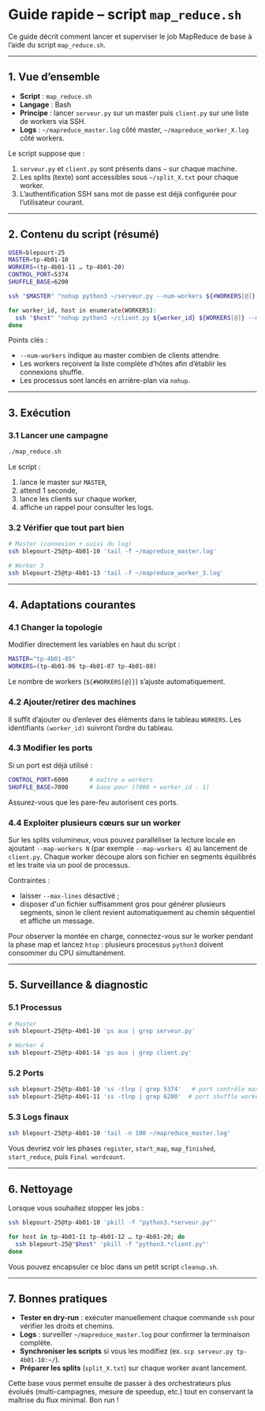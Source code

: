 # Guide rapide – script `map_reduce.sh`

Ce guide décrit comment lancer et superviser le job MapReduce de base à l’aide du script `map_reduce.sh`.

---

## 1. Vue d’ensemble

- **Script** : `map_reduce.sh`
- **Langage** : Bash
- **Principe** : lancer `serveur.py` sur un master puis `client.py` sur une liste de workers via SSH.
- **Logs** : `~/mapreduce_master.log` côté master, `~/mapreduce_worker_X.log` côté workers.

Le script suppose que :

1. `serveur.py` et `client.py` sont présents dans `~` sur chaque machine.
2. Les splits (texte) sont accessibles sous `~/split_X.txt` pour chaque worker.
3. L’authentification SSH sans mot de passe est déjà configurée pour l’utilisateur courant.

---

## 2. Contenu du script (résumé)

```bash
USER=blepourt-25
MASTER=tp-4b01-10
WORKERS=(tp-4b01-11 … tp-4b01-20)
CONTROL_PORT=5374
SHUFFLE_BASE=6200

ssh "$MASTER" "nohup python3 ~/serveur.py --num-workers ${#WORKERS[@]} … &"

for worker_id, host in enumerate(WORKERS):
  ssh "$host" "nohup python3 ~/client.py ${worker_id} ${WORKERS[@]} --master-host $MASTER … &"
done
```

Points clés :

- `--num-workers` indique au master combien de clients attendre.
- Les workers reçoivent la liste complète d’hôtes afin d’établir les connexions shuffle.
- Les processus sont lancés en arrière-plan via `nohup`.

---

## 3. Exécution

### 3.1 Lancer une campagne

```bash
./map_reduce.sh
```

Le script :

1. lance le master sur `MASTER`,
2. attend 1 seconde,
3. lance les clients sur chaque worker,
4. affiche un rappel pour consulter les logs.

### 3.2 Vérifier que tout part bien

```bash
# Master (connexion + suivi du log)
ssh blepourt-25@tp-4b01-10 'tail -f ~/mapreduce_master.log'

# Worker 3
ssh blepourt-25@tp-4b01-13 'tail -f ~/mapreduce_worker_3.log'
```

---

## 4. Adaptations courantes

### 4.1 Changer la topologie

Modifier directement les variables en haut du script :

```bash
MASTER="tp-4b01-05"
WORKERS=(tp-4b01-06 tp-4b01-07 tp-4b01-08)
```

Le nombre de workers (`${#WORKERS[@]}`) s’ajuste automatiquement.

### 4.2 Ajouter/retirer des machines

Il suffit d’ajouter ou d’enlever des éléments dans le tableau `WORKERS`. Les identifiants `(worker_id)` suivront l’ordre du tableau.

### 4.3 Modifier les ports

Si un port est déjà utilisé :

```bash
CONTROL_PORT=6000      # maître ⇄ workers
SHUFFLE_BASE=7000      # base pour (7000 + worker_id - 1)
```

Assurez-vous que les pare-feu autorisent ces ports.

### 4.4 Exploiter plusieurs cœurs sur un worker

Sur les splits volumineux, vous pouvez paralléliser la lecture locale en
ajoutant `--map-workers N` (par exemple `--map-workers 4`) au lancement de
`client.py`. Chaque worker découpe alors son fichier en segments équilibrés et
les traite via un pool de processus.

Contraintes :

- laisser `--max-lines` désactivé ;
- disposer d'un fichier suffisamment gros pour générer plusieurs segments,
  sinon le client revient automatiquement au chemin séquentiel et affiche un
  message.

Pour observer la montée en charge, connectez-vous sur le worker pendant la
phase map et lancez `htop` : plusieurs processus `python3` doivent consommer du
CPU simultanément.

---

## 5. Surveillance & diagnostic

### 5.1 Processus

```bash
# Master
ssh blepourt-25@tp-4b01-10 'ps aux | grep serveur.py'

# Worker 4
ssh blepourt-25@tp-4b01-14 'ps aux | grep client.py'
```

### 5.2 Ports

```bash
ssh blepourt-25@tp-4b01-10 'ss -tlnp | grep 5374'   # port contrôle master
ssh blepourt-25@tp-4b01-11 'ss -tlnp | grep 6200'  # port shuffle worker 1
```

### 5.3 Logs finaux

```bash
ssh blepourt-25@tp-4b01-10 'tail -n 100 ~/mapreduce_master.log'
```

Vous devriez voir les phases `register`, `start_map`, `map_finished`, `start_reduce`, puis `Final wordcount`.

---

## 6. Nettoyage

Lorsque vous souhaitez stopper les jobs :

```bash
ssh blepourt-25@tp-4b01-10 'pkill -f "python3.*serveur.py"'

for host in tp-4b01-11 tp-4b01-12 … tp-4b01-20; do
  ssh blepourt-25@"$host" 'pkill -f "python3.*client.py"'
done
```

Vous pouvez encapsuler ce bloc dans un petit script `cleanup.sh`.

---

## 7. Bonnes pratiques

- **Tester en dry-run** : exécuter manuellement chaque commande `ssh` pour vérifier les droits et chemins.
- **Logs** : surveiller `~/mapreduce_master.log` pour confirmer la terminaison complète.
- **Synchroniser les scripts** si vous les modifiez (ex. `scp serveur.py tp-4b01-10:~/`).
- **Préparer les splits** (`split_X.txt`) sur chaque worker avant lancement.

Cette base vous permet ensuite de passer à des orchestrateurs plus évolués (multi-campagnes, mesure de speedup, etc.) tout en conservant la maîtrise du flux minimal. Bon run !
